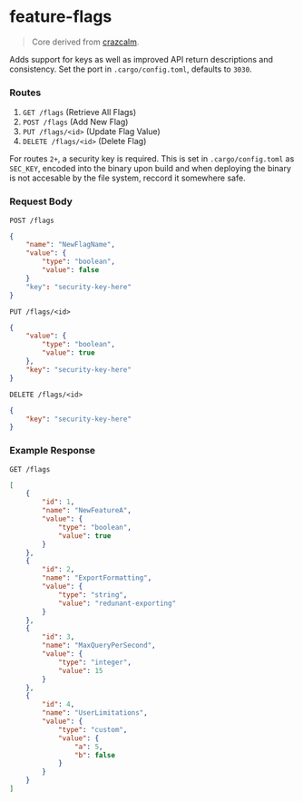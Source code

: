 # feature-flags
> Core derived from [crazcalm](https://github.com/crazcalm/feature-flags/tree/main).

Adds support for keys as well as improved API return descriptions and consistency.
Set the port in `.cargo/config.toml`, defaults to `3030`.

### Routes

1. `GET /flags` (Retrieve All Flags)
2. `POST /flags` (Add New Flag)
3. `PUT /flags/<id>` (Update Flag Value)
4. `DELETE /flags/<id>` (Delete Flag)

For routes `2+`, a security key is required. This is set in `.cargo/config.toml` as `SEC_KEY`, encoded into the binary upon build and when deploying the binary is not accesable by the file system, reccord it somewhere safe.

### Request Body
`POST /flags`
```json
{
    "name": "NewFlagName",
    "value": {
        "type": "boolean",
        "value": false
    }
    "key": "security-key-here"
}
```

`PUT /flags/<id>`
```json
{
    "value": {
        "type": "boolean",
        "value": true
    },
    "key": "security-key-here"
}
```

`DELETE /flags/<id>`
```json
{
    "key": "security-key-here"
}
```

### Example Response
`GET /flags`
```json
[
    {
        "id": 1,
        "name": "NewFeatureA",
        "value": {
            "type": "boolean",
            "value": true
        }
    },
    {
        "id": 2,
        "name": "ExportFormatting",
        "value": {
            "type": "string",
            "value": "redunant-exporting"
        }
    },
    {
        "id": 3,
        "name": "MaxQueryPerSecond",
        "value": {
            "type": "integer",
            "value": 15
        }
    },
    {
        "id": 4,
        "name": "UserLimitations",
        "value": {
            "type": "custom",
            "value": {
                "a": 5,
                "b": false
            }
        }
    }
]
```
